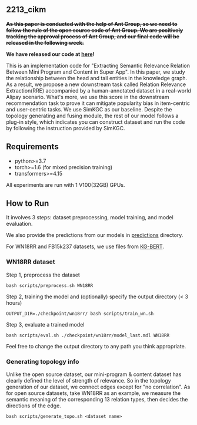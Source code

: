 ## 2213_cikm
~~**As this paper is conducted with the help of Ant Group, so we need to follow the rule of the open source code of Ant Group. We are positively tracking the approval process of Ant Group, and our final code will be released in the following week.**~~

**We have released our code at [here](https://github.com/jkdxg8837/Relevance-Relation-Extraction)!**

This is an implementation code for "Extracting Semantic Relevance Relation Between Mini Program and Content in Super App".
In this paper, we study the relationship between the head and tail entities in the knowledge graph. As a result, we propose a new downstream task called Relation Relevance Extraction(RRE) accompanied by a human-annotated dataset in a real-world Alipay scenario. What's more, we use this score in the downstream recommendation task to prove it can mitigate popularity bias in item-centric and user-centric tasks.
We use SimKGC as our baseline. Despite the topology generating and fusing module, the rest of our model follows a plug-in style, which indicates you can construct dataset and run the code by following the instruction provided by SimKGC.


## Requirements
* python>=3.7
* torch>=1.6 (for mixed precision training)
* transformers>=4.15

All experiments are run with 1 V100(32GB) GPUs.

## How to Run

It involves 3 steps: dataset preprocessing, model training, and model evaluation.

We also provide the predictions from our models in [predictions](predictions/) directory.

For WN18RR and FB15k237 datasets, we use files from [KG-BERT](https://github.com/yao8839836/kg-bert).

### WN18RR dataset

Step 1, preprocess the dataset
```
bash scripts/preprocess.sh WN18RR
```

Step 2, training the model and (optionally) specify the output directory (< 3 hours)
```
OUTPUT_DIR=./checkpoint/wn18rr/ bash scripts/train_wn.sh
```

Step 3, evaluate a trained model
```
bash scripts/eval.sh ./checkpoint/wn18rr/model_last.mdl WN18RR
```

Feel free to change the output directory to any path you think appropriate.

### Generating topology info

Unlike the open source dataset, our mini-program & content dataset has clearly defined the level of strength of relevance. So in the topology generation of our dataset, we connect edges except for "no correlation". As for open source datasets, take WN18RR as an example, we measure the semantic meaning of the corresponding 13 relation types, then decides the directions of the edge.
```
bash scripts/generate_topo.sh <dataset name>
```







